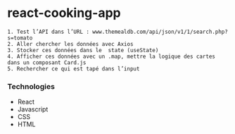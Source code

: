 # react-cooking-app 

    1. Test l’API dans l’URL : www.themealdb.com/api/json/v1/1/search.php?s=tomato
    2. Aller chercher les données avec Axios
    3. Stocker ces données dans le  state (useState)  
    4. Afficher ces données avec un .map, mettre la logique des cartes dans un composant Card.js
    5. Rechercher ce qui est tapé dans l’input 

### Technologies

- React
- Javascript
- CSS
- HTML
